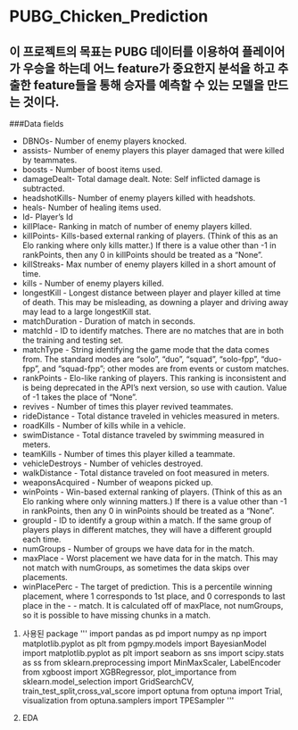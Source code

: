 # PUBG_Chicken_Prediction
## 이 프로젝트의 목표는 PUBG 데이터를 이용하여 플레이어가 우승을 하는데 어느 feature가 중요한지 분석을 하고 추출한 feature들을 통해 승자를 예측할 수 있는 모델을 만드는 것이다. 

###Data fields

* DBNOs- Number of enemy players knocked.
* assists- Number of enemy players this player damaged that were killed by teammates.
* boosts - Number of boost items used.
* damageDealt- Total damage dealt. Note: Self inflicted damage is subtracted.
* headshotKills- Number of enemy players killed with headshots.
* heals- Number of healing items used.
* Id- Player’s Id
* killPlace- Ranking in match of number of enemy players killed.
* killPoints- Kills-based external ranking of players. (Think of this as an Elo ranking where only kills matter.) If there is a value    other than -1 in rankPoints, then any 0 in killPoints should be treated as a “None”.
* killStreaks- Max number of enemy players killed in a short amount of time.
* kills - Number of enemy players killed.
* longestKill - Longest distance between player and player killed at time of death. This may be misleading, as downing a player and driving away may lead to a large longestKill stat.
* matchDuration - Duration of match in seconds.
* matchId - ID to identify matches. There are no matches that are in both the training and testing set.
* matchType - String identifying the game mode that the data comes from. The standard modes are “solo”, “duo”, “squad”, “solo-fpp”, “duo-fpp”, and “squad-fpp”; other modes are from events or custom matches.
* rankPoints - Elo-like ranking of players. This ranking is inconsistent and is being deprecated in the API’s next version, so use with caution. Value of -1 takes the place of “None”.
* revives - Number of times this player revived teammates.
* rideDistance - Total distance traveled in vehicles measured in meters.
* roadKills - Number of kills while in a vehicle.
* swimDistance - Total distance traveled by swimming measured in meters.
* teamKills - Number of times this player killed a teammate.
* vehicleDestroys - Number of vehicles destroyed.
* walkDistance - Total distance traveled on foot measured in meters.
* weaponsAcquired - Number of weapons picked up.
* winPoints - Win-based external ranking of players. (Think of this as an Elo ranking where only winning matters.) If there is a value other than -1 in rankPoints, then any 0 in winPoints should be treated as a “None”.
* groupId - ID to identify a group within a match. If the same group of players plays in different matches, they will have a different groupId each time.
* numGroups - Number of groups we have data for in the match.
* maxPlace - Worst placement we have data for in the match. This may not match with numGroups, as sometimes the data skips over placements.
* winPlacePerc - The target of prediction. This is a percentile winning placement, where 1 corresponds to 1st place, and 0 corresponds to last place in the - - match. It is calculated off of maxPlace, not numGroups, so it is possible to have missing chunks in a match.

1. 사용된 package
'''
import pandas as pd
import numpy as np
import matplotlib.pyplot as plt
from pgmpy.models import BayesianModel
import matplotlib.pyplot as plt
import seaborn as sns
import scipy.stats as ss
from sklearn.preprocessing import MinMaxScaler, LabelEncoder
from xgboost import XGBRegressor, plot_importance
from sklearn.model_selection import GridSearchCV, train_test_split,cross_val_score
import optuna
from optuna import Trial, visualization
from optuna.samplers import TPESampler
'''

2. EDA

